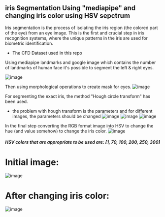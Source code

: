 ## iris Segmentation Using "mediapipe" and changing iris color using HSV sepctrum
Iris segmentation is the process of isolating the iris region (the colored part of the eye) from an eye image. This is the first and crucial step in iris recognition systems, where the unique patterns in the iris are used for biometric identification. 
* The CFD Dataset used in this repo

Using mediapipe landmarks and google image which contains the number of landmarks of human face it's possible to segment the left & right eyes.

![image](https://github.com/user-attachments/assets/01ee3a4d-7e1c-4305-a13b-f7f943a8ee9d)

Then using morphological operations to create mask for eyes.
![image](https://github.com/user-attachments/assets/d1fa3cdb-96a2-4c8d-af8c-a1f7c7c85f7d)

For segmenting the exact iris, the method "Hough circle transform" has been used.
* the problem with hough transform is the parameters and for different images, the parameters should be changed
![image](https://github.com/user-attachments/assets/2054623e-c6bb-4d25-891c-3ae31c842371)
![image](https://github.com/user-attachments/assets/67cb88fa-84c5-4e50-a5a7-69bc72c75608)
![image](https://github.com/user-attachments/assets/edaaeda3-e36d-4069-a1bc-0495293578a0)

In the final step converting the RGB format image into HSV to change the hue (and value somehow) to change the iris color.
![image](https://github.com/user-attachments/assets/47b63c66-f1de-42f9-a955-eb7bc18dee37)
##### HSV colors that are appropriate to be used are: [1, 70, 100, 200, 250, 300]

# Initial image:
![image](https://github.com/user-attachments/assets/5c0617a5-bf5d-433c-9d44-2c380e26d404)

# After changing iris color:
![image](https://github.com/user-attachments/assets/3cbf0474-18c3-483f-a3b1-c515c10e15c8)
